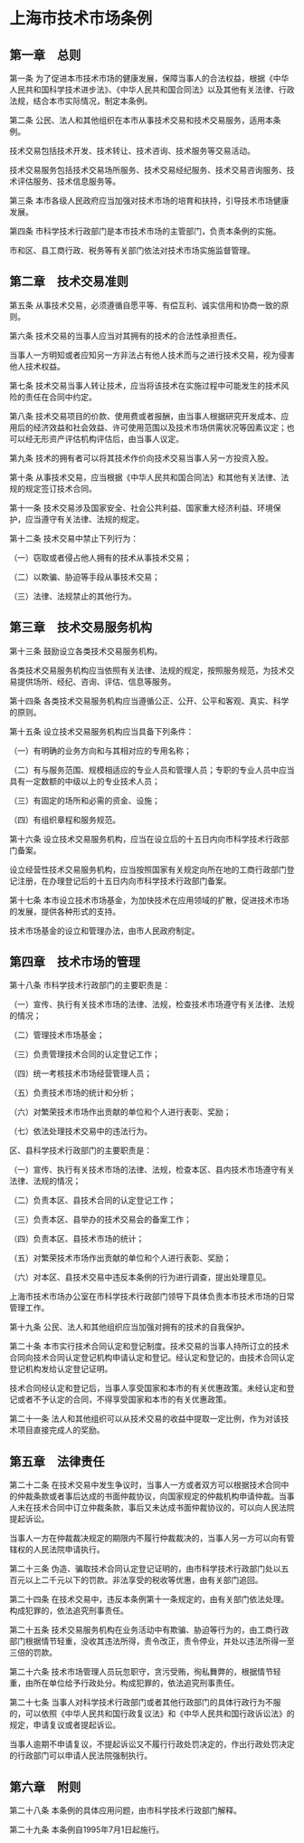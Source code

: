 # 上海市技术市场条例

<!-- INFO END -->

## 第一章　总则

第一条 为了促进本市技术市场的健康发展，保障当事人的合法权益，根据《中华人民共和国科学技术进步法》、《中华人民共和国合同法》以及其他有关法律、行政法规，结合本市实际情况，制定本条例。

第二条 公民、法人和其他组织在本市从事技术交易和技术交易服务，适用本条例。

技术交易包括技术开发、技术转让、技术咨询、技术服务等交易活动。

技术交易服务包括技术交易场所服务、技术交易经纪服务、技术交易咨询服务、技术评估服务、技术信息服务等。

第三条 本市各级人民政府应当加强对技术市场的培育和扶持，引导技术市场健康发展。

第四条 市科学技术行政部门是本市技术市场的主管部门，负责本条例的实施。

市和区、县工商行政、税务等有关部门依法对技术市场实施监督管理。

## 第二章　技术交易准则

第五条 从事技术交易，必须遵循自愿平等、有偿互利、诚实信用和协商一致的原则。

第六条 技术交易的当事人应当对其拥有的技术的合法性承担责任。

当事人一方明知或者应知另一方非法占有他人技术而与之进行技术交易，视为侵害他人技术权益。

第七条 技术交易当事人转让技术，应当将该技术在实施过程中可能发生的技术风险的责任在合同中约定。

第八条 技术交易项目的价款、使用费或者报酬，由当事人根据研究开发成本、应用后的经济效益和社会效益、许可使用范围以及技术市场供需状况等因素议定；也可以经无形资产评估机构评估后，由当事人议定。

第九条 技术的拥有者可以将其技术作价向技术交易当事人另一方投资入股。

第十条 从事技术交易，应当根据《中华人民共和国合同法》和其他有关法律、法规的规定签订技术合同。

第十一条 技术交易涉及国家安全、社会公共利益、国家重大经济利益、环境保护，应当遵守有关法律、法规的规定。

第十二条 技术交易中禁止下列行为：

（一）窃取或者侵占他人拥有的技术从事技术交易；

（二）以欺骗、胁迫等手段从事技术交易；

（三）法律、法规禁止的其他行为。

## 第三章　技术交易服务机构

第十三条 鼓励设立各类技术交易服务机构。

各类技术交易服务机构应当依照有关法律、法规的规定，按照服务规范，为技术交易提供场所、经纪、咨询、评估、信息等服务。

第十四条 各类技术交易服务机构应当遵循公正、公开、公平和客观、真实、科学的原则。

第十五条 设立技术交易服务机构应当具备下列条件：

（一）有明确的业务方向和与其相对应的专用名称；

（二）有与服务范围、规模相适应的专业人员和管理人员；专职的专业人员中应当具有一定数额的中级以上的专业技术人员；

（三）有固定的场所和必需的资金、设施；

（四）有组织章程和服务规范。

第十六条 设立技术交易服务机构，应当在设立后的十五日内向市科学技术行政部门备案。

设立经营性技术交易服务机构，应当按照国家有关规定向所在地的工商行政部门登记注册，在办理登记后的十五日内向市科学技术行政部门备案。

第十七条 本市设立技术市场基金，为加快技术在应用领域的扩散，促进技术市场的发展，提供各种形式的支持。

技术市场基金的设立和管理办法，由市人民政府制定。

## 第四章　技术市场的管理

第十八条 市科学技术行政部门的主要职责是：

（一）宣传、执行有关技术市场的法律、法规，检查技术市场遵守有关法律、法规的情况；

（二）管理技术市场基金；

（三）负责管理技术合同的认定登记工作；

（四）统一考核技术市场经营管理人员；

（五）负责技术市场的统计和分析；

（六）对繁荣技术市场作出贡献的单位和个人进行表彰、奖励；

（七）依法处理技术交易中的违法行为。

区、县科学技术行政部门的主要职责是：

（一）宣传、执行有关技术市场的法律、法规，检查本区、县内技术市场遵守有关法律、法规的情况；

（二）负责本区、县技术合同的认定登记工作；

（三）负责本区、县举办的技术交易会的备案工作；

（四）负责本区、县技术市场的统计；

（五）对繁荣技术市场作出贡献的单位和个人进行表彰、奖励；

（六）对本区、县技术交易中违反本条例的行为进行调查，提出处理意见。

上海市技术市场办公室在市科学技术行政部门领导下具体负责本市技术市场的日常管理工作。

第十九条 公民、法人和其他组织应当加强对拥有的技术的自我保护。

第二十条 本市实行技术合同认定和登记制度。技术交易的当事人持所订立的技术合同向技术合同认定登记机构申请认定和登记。经认定和登记的，由技术合同认定登记机构发给认定登记证明。

技术合同经认定和登记后，当事人享受国家和本市的有关优惠政策。未经认定和登记或者不予认定的合同，不得享受国家和本市的有关优惠政策。

第二十一条 法人和其他组织可以从技术交易的收益中提取一定比例，作为对该技术项目直接完成人的奖励。

## 第五章　法律责任

第二十二条 在技术交易中发生争议时，当事人一方或者双方可以根据技术合同中的仲裁条款或者事后达成的书面仲裁协议，向国家规定的仲裁机构申请仲裁。当事人未在技术合同中订立仲裁条款，事后又未达成书面仲裁协议的，可以向人民法院提起诉讼。

当事人一方在仲裁裁决规定的期限内不履行仲裁裁决的，当事人另一方可以向有管辖权的人民法院申请执行。

第二十三条 伪造、骗取技术合同认定登记证明的，由市科学技术行政部门处以五百元以上二千元以下的罚款。非法享受的税收等优惠，由有关部门追回。

第二十四条 在技术交易中，违反本条例第十一条规定的，由有关部门依法处理。构成犯罪的，依法追究刑事责任。

第二十五条 技术交易服务机构在业务活动中有欺骗、胁迫等行为的，由工商行政部门根据情节轻重，没收其违法所得，责令改正，责令停业，并处以违法所得一至三倍的罚款。

第二十六条 技术市场管理人员玩忽职守，贪污受贿，徇私舞弊的，根据情节轻重，由所在单位给予行政处分。构成犯罪的，依法追究刑事责任。

第二十七条 当事人对科学技术行政部门或者其他行政部门的具体行政行为不服的，可以依照《中华人民共和国行政复议法》和《中华人民共和国行政诉讼法》的规定，申请复议或者提起诉讼。

当事人逾期不申请复议，不提起诉讼又不履行行政处罚决定的，作出行政处罚决定的行政部门可以申请人民法院强制执行。

## 第六章　附则

第二十八条 本条例的具体应用问题，由市科学技术行政部门解释。

第二十九条 本条例自1995年7月1日起施行。

